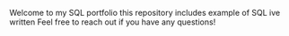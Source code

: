 Welcome to my SQL portfolio
this repository includes example of SQL ive written
Feel free to reach out if you have any questions!
